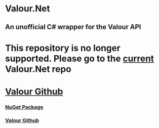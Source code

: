 # Valour.Net
## An unofficial C# wrapper for the Valour API

# This repository is no longer supported. Please go to the [current](https://github.com/superjacobl/Valour.Net) Valour.Net repo

# [Valour Github](https://github.com/SpikeViper/Valour)

### [NuGet Package](https://www.nuget.org/packages/Valour.Net/)
### [Valour Github](https://github.com/SpikeViper/Valour)